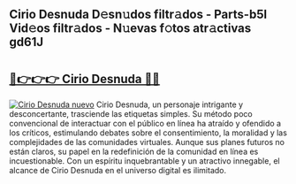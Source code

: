 ## Cirio Desnuda D𝚎sn𝚞dos filtr𝚊dos - Parts-b5l Vid𝚎os filtr𝚊dos - N𝚞evas f𝚘tos atr𝚊ctivas gd61J

# <h2><a href="http://mbbipu.tromn.icu/?c=Cirio+Desnuda">🔗👉👉👉 Cirio Desnuda 🔗🔗</a></h2>

[![Cirio Desnuda nuevo](https://i.imgur.com/pEAQMta.gif)](http://mbbipu.tromn.icu/?c=Cirio+Desnuda)
Cirio Desnuda, un personaje intrigante y desconcertante, trasciende las etiquetas simples. Su método poco convencional de interactuar con el público en línea ha atraído y ofendido a los críticos, estimulando debates sobre el consentimiento, la moralidad y las complejidades de las comunidades virtuales. Aunque sus planes futuros no están claros, su papel en la redefinición de la comunidad en línea es incuestionable. Con un espíritu inquebrantable y un atractivo innegable, el alcance de Cirio Desnuda en el universo digital es ilimitado.
